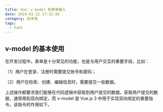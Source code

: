 ```yaml
---
title: Vue：v-model 和表单输入
date: 2024-01-22 17:32:28
category: 技术栈
tags:
  - Vue3
---
```


## v-model 的基本使用

在开发过程中，表单是十分常见的功能，也是与用户交互的重要手段，比如：

（1）用户在登录、注册时需要提交账号和密码；

（2）用户在检索、创建、编辑信息时，需要提交一些数据。

上述操作都要求我们能够在代码逻辑中获取到用户提交的数据。获取用户提交的数据，通常用到双向绑定，而 v-model 是 Vue.js 3 中用于实现双向绑定的重要指令。该指令的作用如下。

